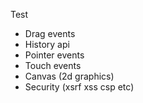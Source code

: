 Test
- Drag events
- History api
- Pointer events
- Touch events
- Canvas (2d graphics)
- Security (xsrf xss csp etc)
